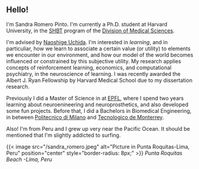 ## Hello!

I'm Sandra Romero Pinto. I'm currently a Ph.D. student at Harvard University, in the [SHBT](https://shbtphd.hms.harvard.edu/) program of the [Division of Medical Sciences](https://gsas.harvard.edu/programs-of-study/divisions/division-medical-sciences). 

I'm advised by [Naoshige Uchida](https://projects.iq.harvard.edu/uchidalab/home). I'm interested in *learning*, and in particuliar, how  we learn to associate a certain value (or utility) to elements we encounter in our environment, and how our model of the world becomes influenced or constrained by this subjective utility.  My research  applies concepts of reinforcement learning, economics, and computational psychiatry, in the neuroscience of learning. I was recently awarded the Albert J. Ryan Fellowship by Harvard Medical School due to my dissertation research.

Previously I did a Master of Science in at [EPFL](https://www.epfl.ch/education/master/programs/life-sciences-engineering/), where I spend two years learning about neuroenineering and neuroprosthetics, and also developed some fun projects.
Before that, I did a Bachelors in Biomedical Engineering, in between [Politecnico di Milano](https://www2.polimi.it/index.html%3Fid=9025&L=1.html) and [Tecnologico de Monterrey](https://tec.mx/en/innovation-and-transformation/bs-in-biomedical-engineering). 

Also! I'm from Peru and I grew up very near the Pacific Ocean. It should be mentioned that I'm slightly addicted to surfing.

{{< image src="/sandra_romero.jpeg" alt="Picture in Punta Roquitas-Lima, Peru" position="center" style="border-radius: 8px;" >}}
*Punta Roquitas Beach -Lima, Peru* 